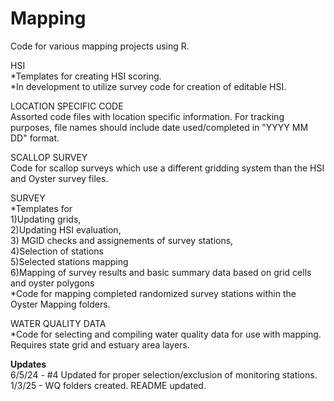 # Mapping
Code for various mapping projects using R.

HSI <br>
*Templates for creating HSI scoring. <br>
*In development to utilize survey code for creation of editable HSI.

LOCATION SPECIFIC CODE <br>
Assorted code files with location specific information. For tracking purposes, file names should include date used/completed in "YYYY MM DD" format. 

SCALLOP SURVEY <br>
Code for scallop surveys which use a different gridding system than the HSI and Oyster survey files. 

SURVEY <br>
*Templates for <br> 
1)Updating grids, <br>
2)Updating HSI evaluation, <br>
3) MGID checks and assignements of survey stations, <br>
4)Selection of stations <br>
5)Selected stations mapping <br>
6)Mapping of survey results and basic summary data based on grid cells and oyster polygons<br>
*Code for mapping completed randomized survey stations within the Oyster Mapping folders.

WATER QUALITY DATA <br>
*Code for selecting and compiling water quality data for use with mapping. Requires state grid and estuary area layers. 

**Updates** <br>
 6/5/24 - #4 Updated for proper selection/exclusion of monitoring stations. <br>
 1/3/25 - WQ folders created. README updated.
